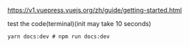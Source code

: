 https://v1.vuepress.vuejs.org/zh/guide/getting-started.html


test the code(terminal)(init may take 10 seconds)
```
yarn docs:dev # npm run docs:dev
```


